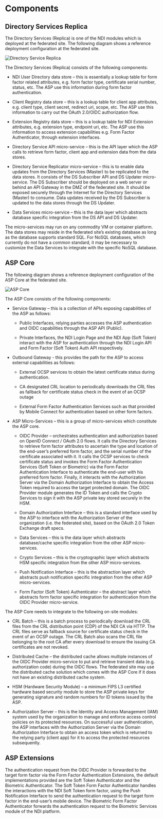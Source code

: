 # Components

## Directory Services Replica

The Directory Services (Replica) is one of the NDI modules which is deployed at the federated site. The following diagram shows a reference deployment configuration at the federated site.

![Directory Service Replica](/assets/lib/trusted-access/resowners/img/dsreplica.png)

The Directory Services (Replica) consists of the following components:

+ NDI User Directory data store – this is essentially a lookup table for form factor related attributes, e.g. form factor type, certificate serial number, status, etc.   The ASP use this information during form factor authentication.

+ Client Registry data store – this is a lookup table for client app attributes, e.g. client type, client secret, redirect uri, scope, etc.  The ASP use this information to carry out the OAuth 2.0/OIDC authorization flow.

+ Extension Registry data store – this is a lookup table for NDI Extension attributes, e.g. extension type, endpoint uri, etc.  The ASP use this information to access extension capabilities e.g. Form Factor Authenticator, through extension interfaces.

+ Directory Service API micro-service – this is the API layer which the ASP calls to retrieve form factor, client app and extension data from the data stores.

+ Directory Service Replicator micro-service – this is to enable data updates from the Directory Services (Master) to be replicated to the data stores.  It consists of the DS Subscriber API and DS Updater micro-service.  The DS Subscriber should be deployed on a web server or behind an API Gateway in the DMZ of the federated site.  It should be exposed securely through the Internet for the Directory Services (Master) to consume.   Data updates received by the DS Subscriber is updated to the data stores through the DS Updater.

+ Data Services micro-service – this is the data layer which abstracts database specific integration from the DS API and DS Updater.

The micro-services may run on any commodity VM or container platform.  The data stores may reside in the federated site’s existing database as long as the database supports standard SQL.  For NoSQL databases, which currently do not have a common standard, it may be necessary to customize the Data Services to integrate with the specific NoSQL database.

## ASP Core

The following diagram shows a reference deployment configuration of the ASP Core at the federated site.

![ASP Core](/assets/lib/trusted-access/resowners/img/aspcore.png)

The ASP Core consists of the following components:

+ Service Gateway – this is a collection of APIs exposing capabilities of the ASP as follows:

  + Public Interfaces, relying parties accesses the ASP authentication and OIDC capabilities through the ASP API (Public).

  + Private Interfaces, the NDI Login Page and the NDI App (Soft Token) interact with the ASP for authentication through the NDI Login API and Form Factor (Soft Token) Auth API respectively.

+ Outbound Gateway -  this provides the path for the ASP to access external capabilities as follows:

  + External OCSP services to obtain the latest certificate status during authentication.

  + CA designated CRL location to periodically downloads the CRL files as fallback for certificate status check in the event of an OCSP outage

  + External Form Factor Authentication Services such as that provided by Mobile Connect for authentication based on other form factors.

+ ASP Micro-Services – this is a group of micro-services which constitute the ASP core.
  
  + OIDC Provider – orchestrates authentication and authorization based on OpenID Connect / OAuth 2.0 flows.  It calls the Directory Services to retrieve form factor attributes to ascertain the type and location of the end-user’s preferred form factor, and the serial number of the certificate associated with it.  It calls the OCSP services to check certificate status and invokes the Form Factor Authentication Services (Soft Token or Biometric) via the Form Factor Authentication Interface to authenticate the end-user with his preferred form factor.  Finally, it interacts with the Authorization Server via the Domain Authorization Interface to obtain the Access Token required to access the target protected domain.  The OIDC Provider module generates the ID Token and calls the Crypto Services to sign it with the ASP private key stored securely in the HSM.
 
  + Domain Authorization Interface – this is a standard interface used by the ASP to interface with the Authorization Server of the organization (i.e. the federated site), based on the OAuth 2.0 Token Exchange draft specs.

  + Data Services – this is the data layer which abstracts database/cache specific integration from the other ASP micro-services.

  + Crypto Services – this is the cryptographic layer which abstracts HSM specific integration from the other ASP micro-services.
  
  + Push Notification Interface – this is the abstraction layer which abstracts push notification specific integration from the other ASP micro-services.

  + Form Factor (Soft Token) Authenticator – the abstract layer which abstracts form factor specific integration for authentication from the OIDC Provider micro-service.

The ASP Core needs to integrate to the following on-site modules:

 + CRL Batch – this is a batch process to periodically download the CRL files from the CRL distribution point (CDP) of the NDI CA via HTTP.  The CRL files serve as fallback source for certificate status check in the event of an OCSP outage.  The CRL Batch also scans the CRL file belonging to the root CA after every download to ensure the issuing CA certificates are not revoked.
 
 + Distributed Cache – the distributed cache allows multiple instances of the OIDC Provider micro-service to put and retrieve transient data (e.g. authorization code) during the OIDC flows.  The federated site may use the distributed cache solution which comes with the ASP Core if it does not have an existing distributed cache system.

  + HSM (Hardware Security Module) – a minimum FIPS L3 certified hardware based security module to store the ASP private keys for generating signature and random numbers for ID tokens issued by the ASP. 

  + Authorization Server – this is the Identity and Access Management (IAM) system used by the organization to manage and enforce access control policies on its protected resources.   On successful user authentication, the ASP interfaces with the Authorization Server via the Domain Authorization Interface to obtain an access token which is returned to the relying party (client app) for it to access the protected resources subsequently.

## ASP Extensions

The authentication request from the OIDC Provider is forwarded to the target form factor via the Form Factor Authentication Extensions, the default implementations provided are the Soft Token Authenticator and the Biometric Authenticator.  The Soft Token Form Factor Authenticator handles the interactions with the NDI Soft Token form factor, using the Push Notification Interface to send the authentication request to the target form factor in the end-user’s mobile device.  The Biometric Form Factor Authenticator forwards the authentication request to the Biometric Services module of the NDI platform.